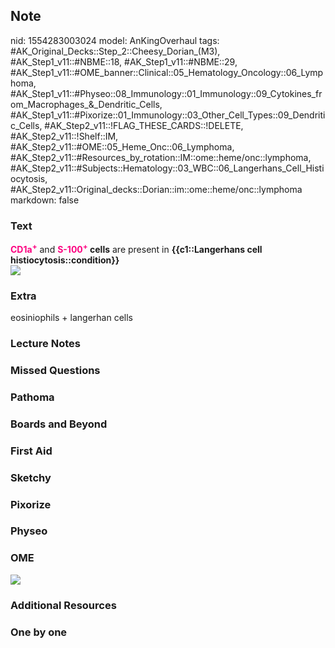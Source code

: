 ## Note
nid: 1554283003024
model: AnKingOverhaul
tags: #AK_Original_Decks::Step_2::Cheesy_Dorian_(M3), #AK_Step1_v11::#NBME::18, #AK_Step1_v11::#NBME::29, #AK_Step1_v11::#OME_banner::Clinical::05_Hematology_Oncology::06_Lymphoma, #AK_Step1_v11::#Physeo::08_Immunology::01_Immunology::09_Cytokines_from_Macrophages_&_Dendritic_Cells, #AK_Step1_v11::#Pixorize::01_Immunology::03_Other_Cell_Types::09_Dendritic_Cells, #AK_Step2_v11::!FLAG_THESE_CARDS::!DELETE, #AK_Step2_v11::!Shelf::IM, #AK_Step2_v11::#OME::05_Heme_Onc::06_Lymphoma, #AK_Step2_v11::#Resources_by_rotation::IM::ome::heme/onc::lymphoma, #AK_Step2_v11::#Subjects::Hematology::03_WBC::06_Langerhans_Cell_Histiocytosis, #AK_Step2_v11::Original_decks::Dorian::im::ome::heme/onc::lymphoma
markdown: false

### Text
<div>
  <b><font color="#FC0280">CD1a<sup>+</sup></font></b> and
  <b><font color="#FC0280">S-100<sup>+</sup></font> cells</b> are
  present in <b>{{c1::Langerhans cell
  histiocytosis::condition}}</b>
  <div>
    <div>
      <b><img src="paste-749613527072769.jpg"></b>
    </div>
  </div>
</div>

### Extra
eosiniophils + langerhan cells

### Lecture Notes


### Missed Questions


### Pathoma


### Boards and Beyond


### First Aid


### Sketchy


### Pixorize


### Physeo


### OME
<div class="ome-widget">
  <a href=
  "https://onlinemeded.org/spa/hematology-oncology/lymphoma/acquire?ref=anki">
  <img src="_OME_AnkiFlashcards_Lesson_4.png"></a>
</div>

### Additional Resources


### One by one

